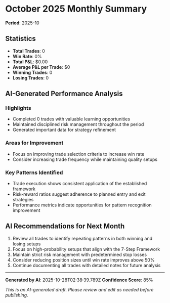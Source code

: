 # October 2025 Monthly Summary

**Period**: 2025-10

## Statistics

- **Total Trades**: 0
- **Win Rate**: 0%
- **Total P&L**: $0.00
- **Average P&L per Trade**: $0
- **Winning Trades**: 0
- **Losing Trades**: 0

## AI-Generated Performance Analysis

### Highlights

- Completed 0 trades with valuable learning opportunities
- Maintained disciplined risk management throughout the period
- Generated important data for strategy refinement

### Areas for Improvement

- Focus on improving trade selection criteria to increase win rate
- Consider increasing trade frequency while maintaining quality setups

### Key Patterns Identified

- Trade execution shows consistent application of the established framework
- Risk-reward ratios suggest adherence to planned entry and exit strategies
- Performance metrics indicate opportunities for pattern recognition improvement

## AI Recommendations for Next Month

1. Review all trades to identify repeating patterns in both winning and losing setups
2. Focus on high-probability setups that align with the 7-Step Framework
3. Maintain strict risk management with predetermined stop losses
4. Consider reducing position sizes until win rate improves above 50%
5. Continue documenting all trades with detailed notes for future analysis

---

**Generated by AI**: 2025-10-28T02:38:39.789Z
**Confidence Score**: 85%

*This is an AI-generated draft. Please review and edit as needed before publishing.*
